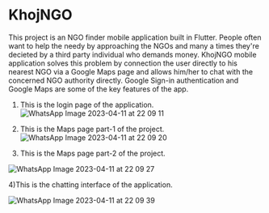 # KhojNGO
This project is an NGO finder mobile application built in Flutter. People often want to help the needy by approaching the NGOs and many a times they're decieted by a third party individual who demands money. KhojNGO mobile application solves this problem by connection the user directly to his nearest NGO via a Google Maps page and allows him/her to chat with the concerned NGO authority directly. Google Sign-in authentication and Google Maps are some of the key features of the app.
1) This is the login page of the application.
![WhatsApp Image 2023-04-11 at 22 09 11](https://user-images.githubusercontent.com/109363755/233772769-8d728210-ef09-4182-bd2a-3d9bbfa9bd03.jpeg)
2) This is the Maps page part-1 of the project.
![WhatsApp Image 2023-04-11 at 22 09 20](https://user-images.githubusercontent.com/109363755/233772933-26ce0c45-9005-431c-9d66-aeb51603786c.jpeg)

3) This is the Maps page part-2 of the project.

![WhatsApp Image 2023-04-11 at 22 09 27](https://user-images.githubusercontent.com/109363755/233772950-4aea6dbd-1de5-4c79-9291-6fa320d93124.jpeg)

4)This is the chatting interface of the application.

![WhatsApp Image 2023-04-11 at 22 09 39](https://user-images.githubusercontent.com/109363755/233772985-e863a689-31f0-4395-9fb3-4106589b2dae.jpeg)

